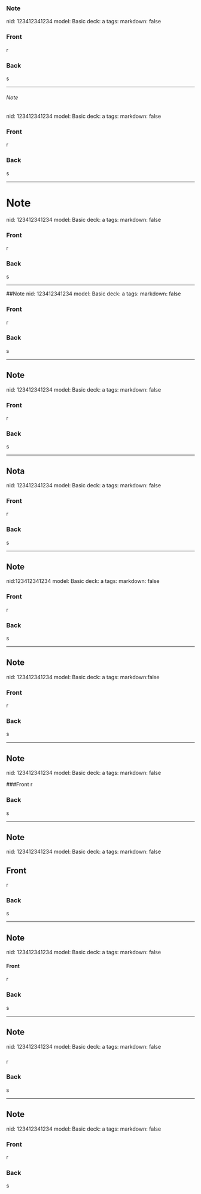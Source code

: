 
### Note
nid: 123412341234
model: Basic
deck: a
tags:
markdown: false

### Front
r

### Back
s

---

###### Note
nid: 123412341234
model: Basic
deck: a
tags:
markdown: false

### Front
r

### Back
s

---

# Note
nid: 123412341234
model: Basic
deck: a
tags:
markdown: false

### Front
r

### Back
s

---

##Note
nid: 123412341234
model: Basic
deck: a
tags:
markdown: false

### Front
r

### Back
s

---

##  Note
nid: 123412341234
model: Basic
deck: a
tags:
markdown: false

### Front
r

### Back
s

---

## Nota
nid: 123412341234
model: Basic
deck: a
tags:
markdown: false

### Front
r

### Back
s

---

## Note
nid:123412341234
model: Basic
deck: a
tags:
markdown: false

### Front
r

### Back
s

---

## Note
nid: 123412341234
model: Basic
deck: a
tags:
markdown:false

### Front
r

### Back
s

---

## Note
nid: 123412341234
model: Basic
deck: a
tags:
markdown: false

###Front
r

### Back
s

---

## Note
nid: 123412341234
model: Basic
deck: a
tags:
markdown: false

## Front
r

### Back
s

---

## Note
nid: 123412341234
model: Basic
deck: a
tags:
markdown: false

#### Front
r

### Back
s

---

## Note
nid: 123412341234
model: Basic
deck: a
tags:
markdown: false

###    
r

### Back
s

---

## Note
nid: 123412341234
model: Basic
deck: a
tags:
markdown: false

###   Front
r

### Back
s
